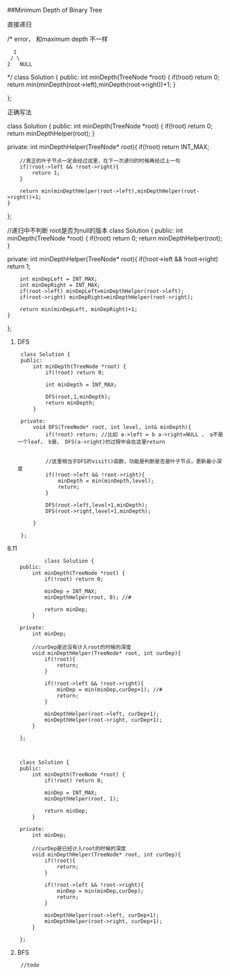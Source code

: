 ##Minimum Depth of Binary Tree   


直接递归

/*
error， 和maximum depth 不一样

      1
     / \ 
    2   NULL
*/
class Solution {
public:
    int minDepth(TreeNode *root) {
        if(!root) return 0;
        return min(minDepth(root->left),minDepth(root->right))+1;
    }
    
};

正确写法

class Solution {
public:
    int minDepth(TreeNode *root) {
        if(!root) return 0;
        return minDepthHelper(root);
    }
    
private:
    int minDepthHelper(TreeNode* root){
        if(!root) return INT_MAX;
        
        //真正的叶子节点一定会经过这里，在下一次递归的时候再经过上一句
        if(!root->left && !root->right){
            return 1;
        }
        
        return min(minDepthHelper(root->left),minDepthHelper(root->right))+1;
    }
    
};

//递归中不判断 root是否为null的版本
class Solution {
public:
    int minDepth(TreeNode *root) {
        if(!root) return 0;
        return minDepthHelper(root);
    }
    
private:
    int minDepthHelper(TreeNode* root){
        if(!root->left && !root->right) return 1;
        
        int minDepLeft = INT_MAX;
        int minDepRight = INT_MAX;
        if(root->left) minDepLeft=minDepthHelper(root->left);
        if(root->right) minDepRight=minDepthHelper(root->right);
        
        return min(minDepLeft, minDepRight)+1;
    }
};

1. DFS

		class Solution {
		public:
		    int minDepth(TreeNode *root) {
		        if(!root) return 0;
		        
		        int minDepth = INT_MAX;
		        
		        DFS(root,1,minDepth);
		        return minDepth;
		    }
		    
		private:
		    void DFS(TreeNode* root, int level, int& minDepth){
		        if(!root) return; //比如 a->left = b a->right=NULL ， a不是一个leaf， b是， DFS(a->right)的过程中会在这里return
		        
		        
		        //这里相当于DFS的visit()函数，功能是判断是否是叶子节点，更新最小深度
		        if(!root->left && !root->right){ 
		            minDepth = min(minDepth,level);
		            return;
		        }
		        
		        DFS(root->left,level+1,minDepth);
		        DFS(root->right,level+1,minDepth);
		        
		    }
		
		};

8.11

		        class Solution {
        public:
            int minDepth(TreeNode *root) {
                if(!root) return 0;
                
                minDep = INT_MAX;
                minDepthHelper(root, 0); //#
                
                return minDep;
            }
            
        private:
            int minDep;
            
            //curDep是还没有计入root的时候的深度
            void minDepthHelper(TreeNode* root, int curDep){
                if(!root){
                    return;
                }
                
                if(!root->left && !root->right){
                    minDep = min(minDep,curDep+1); //#
                    return;
                }
                
                minDepthHelper(root->left, curDep+1);
                minDepthHelper(root->right, curDep+1);
            }
            
        };



        class Solution {
        public:
            int minDepth(TreeNode *root) {
                if(!root) return 0;
                
                minDep = INT_MAX;
                minDepthHelper(root, 1);
                
                return minDep;
            }
            
        private:
            int minDep;
            
            //curDep是已经计入root的时候的深度
            void minDepthHelper(TreeNode* root, int curDep){
                if(!root){
                    return;
                }
                
                if(!root->left && !root->right){
                    minDep = min(minDep,curDep);
                    return;
                }
                
                minDepthHelper(root->left, curDep+1);
                minDepthHelper(root->right, curDep+1);
            }
            
        };

		
2. BFS

		//todo
		
		
 
